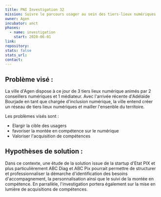 ```yaml
---
title: PNI Investigation 32
mission: Suivre le parcours usager au sein des tiers-lieux numériques
owner: Agen
incubator: anct
phases:
  - name: investigation
    start: 2020-06-01
link: 
repository: 
stats: false
stats_url: 
contact:
---
```

<h2 id="problème-visé-">Problème visé :</h2>
<p>La ville d'Agen dispose à ce jour de 3 tiers lieux numérique animés par 2 conseillers numériques et 1 médiateur. Avec l'arrivée récente d'Adélaïde Bourjade en tant que chargée d'inclusion numérique, la ville entend créer un réseau de tiers lieux numériques et mailler l'ensenble du territoire. </p>
<p>Les problèmes visés sont : </p>
<ul>
<li>Elargir la cible des usagers</li>
<li>favoriser la montée en compétence sur le numérique</li>
<li>Valoriser l'acquisition de compétences </li>
</ul>
<h2 id="hypothèses-de-solution-">Hypothèses de solution :</h2>
<p>Dans ce contexte, une étude de la solution issue de la startup d'Etat PIX et plus particulièrement ABC Diag et ABC Pix pourrait permettre de structurer et professionnaliser la démarche d'identification des besoins d'accompagnement, la personnalisation ainsi que le suivi de la montée en compétence. En parrallèle, l'investigation portera également sur la mise en lumière de acquisitions de compétences. </p>
